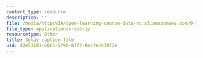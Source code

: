 ```yaml
---
content_type: resource
description: ''
file: /media/https%3A/open-learning-course-data-rc.s3.amazonaws.com/9-13-the-human-brain-spring-2019/42e5318160c55f9b87f70ec7e3e7073e_Nk0H3o-hRMA.vtt
file_type: application/x-subrip
resourcetype: Other
title: 3play caption file
uid: 42e53181-60c5-5f9b-87f7-0ec7e3e7073e
---
```

